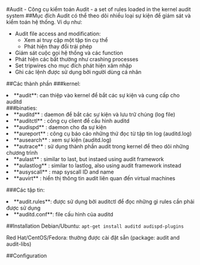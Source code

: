 ﻿#Audit - Công cụ kiểm toán
Audit - a set of rules loaded in the kernel audit system
##Mục đích 
Audit có thể theo dõi nhiều loại sự kiện để giám sát và kiểm toán hệ thống. Ví dụ như:
* Audit file access and modification: 
	<ul>
  	<li>Xem ai truy cập một tập tin cụ thể</li>
  	<li>Phát hiện thay đổi trái phép</li></ul>	
* Giám sát cuộc gọi hệ thống và các function
* Phát hiện các bất thường như  crashing processes
* Set tripwires cho mục đích phát hiện xâm nhập
* Ghi các lệnh được sử dụng bởi người dùng cá nhân

##Các thành phần
###kernel:
<li>**audit**: can thiệp vào kernel để bắt các sự kiện và cung cấp cho auditd</li>
###binaties:
<li>**auditd** : daemon để bắt các sự kiện và lưu trữ chúng (log file)</li>
<li>**auditctl** : công cụ client để cấu hình auditd</li>
<li>**audispd** : daemon cho đa sự kiện</li>
<li>**aureport** : công cụ báo cáo những thứ đọc từ tập tin log (auditd.log)</li>
<li>**ausearch** : xem sự kiện (auditd.log)</li>
<li>**autrace** : sử dụng thành phần audit trong kernel để theo dõi những chương trình</li>
<li>**aulast** : similar to last, but instaed using audit framework</li>
<li>**aulastlog** : similar to lastlog, also using audit framework instead</li>
<li>**ausyscall** : map syscall ID and name</li>
<li>**auvirt** : hiển thị thông tin audit liên quan đến  virtual machines</li>

###Các tập tin: 
<li>**audit.rules**: được sử dụng bởi auditctl để đọc những gì rules cần phải được sử dụng</li>
<li>**auditd.conf**: file cấu hình của auditd</li>

##Installation
Debian/Ubuntu: `apt-get install auditd audispd-plugins`

Red Hat/CentOS/Fedora: thường được cài đặt sẵn (package: audit and audit-libs)

##Configuration


